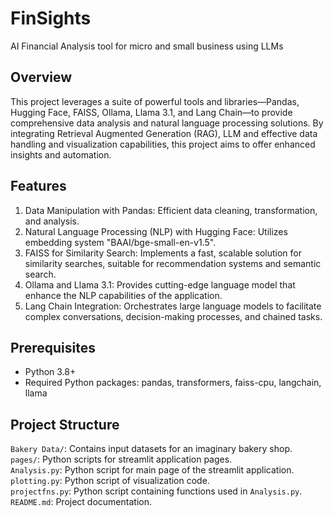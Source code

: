 # FinSights
 AI Financial Analysis tool for micro and small business using LLMs

## Overview
 This project leverages a suite of powerful tools and libraries—Pandas, Hugging Face, FAISS, Ollama, Llama 3.1, and Lang Chain—to provide comprehensive data analysis and natural language
 processing solutions. By integrating Retrieval Augmented Generation (RAG), LLM and effective data handling and visualization capabilities, this project aims to offer enhanced insights and automation.

## Features
 1. Data Manipulation with Pandas: Efficient data cleaning, transformation, and analysis.
 2. Natural Language Processing (NLP) with Hugging Face: Utilizes embedding system "BAAI/bge-small-en-v1.5".
 3. FAISS for Similarity Search: Implements a fast, scalable solution for similarity searches, suitable for recommendation systems and semantic search.
 4. Ollama and Llama 3.1: Provides cutting-edge language model that enhance the NLP capabilities of the application.
 5. Lang Chain Integration: Orchestrates large language models to facilitate complex conversations, decision-making processes, and chained tasks.

## Prerequisites
- Python 3.8+
- Required Python packages: pandas, transformers, faiss-cpu, langchain, llama

## Project Structure
`Bakery Data/`: Contains input datasets for an imaginary bakery shop.<br>
`pages/`: Python scripts for streamlit application pages.<br>
`Analysis.py`: Python script for main page of the streamlit application.<br>
`plotting.py`: Python script of visualization code.<br>
`projectfns.py`: Python script containing functions used in `Analysis.py`.<br>
`README.md`: Project documentation.
